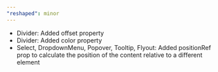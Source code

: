 ```yaml
---
"reshaped": minor
---
```


- Divider: Added offset property
- Divider: Added color property
- Select, DropdownMenu, Popover, Tooltip, Flyout: Added positionRef prop to calculate the position of the content relative to a different element
